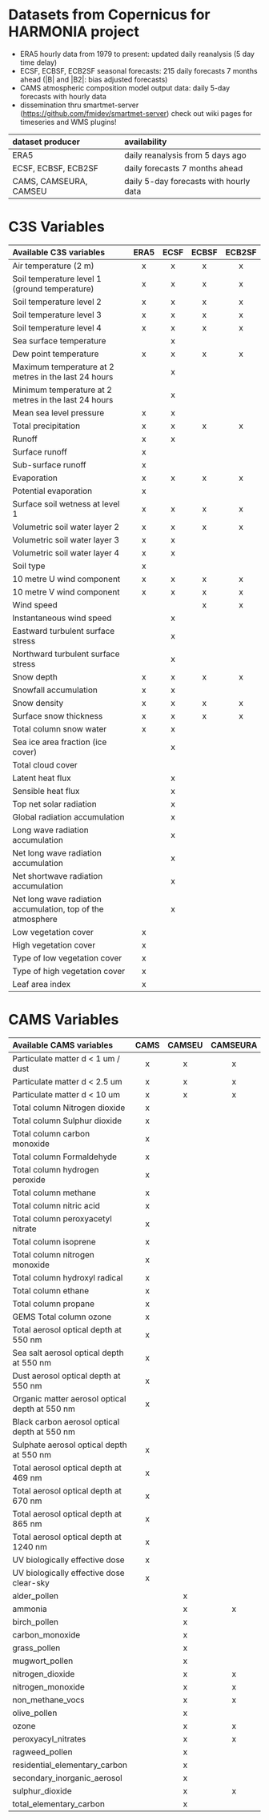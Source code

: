 # Datasets from Copernicus for HARMONIA project

* ERA5 hourly data from 1979 to present: updated daily reanalysis (5 day time delay) 
* ECSF, ECBSF, ECB2SF seasonal forecasts: 215 daily forecasts 7 months ahead (|B| and |B2|: bias adjusted forecasts)
* CAMS atmospheric composition model output data: daily 5-day forecasts with hourly data
* dissemination thru smartmet-server (https://github.com/fmidev/smartmet-server) check out wiki pages for timeseries and WMS plugins!

|dataset producer|availability|
|:---|:---|
|ERA5| daily reanalysis from 5 days ago |
|ECSF, ECBSF, ECB2SF| daily forecasts 7 months ahead |
|CAMS, CAMSEURA, CAMSEU| daily 5-day forecasts with hourly data|

# C3S Variables

| Available C3S variables|ERA5|ECSF|ECBSF|ECB2SF| 
|:-----------------------------------------------------------|:---:|:----:|:-----:|:------:|
| Air temperature (2 m)                                      | x | x | x | x |
| Soil temperature level 1 (ground temperature)              | x | x | x | x |      
| Soil temperature level 2                                   | x | x | x | x |      
| Soil temperature level 3                                   | x | x | x | x |      
| Soil temperature level 4                                   | x | x | x | x |      
| Sea surface temperature                                    | | x | | |      
| Dew point temperature                                      | x | x | x | x |      
| Maximum temperature at 2 metres in the last 24 hours       | | x | | |      
| Minimum temperature at 2 metres in the last 24 hours       | | x | | |      
| Mean sea level pressure                                    | x | x | | |      
| Total precipitation                                        | x | x | x | x |       
| Runoff                                                     | x | x | | |      
| Surface runoff                                             | x | | | |      
| Sub-surface runoff                                         | x | | | |      
| Evaporation                                                | x | x | x | x |      
| Potential evaporation                                      | x | | | |      
| Surface soil wetness at level 1                            | x | x | x | x |      
| Volumetric soil water layer 2                              | x | x | x | x |      
| Volumetric soil water layer 3                              | x | x | | |      
| Volumetric soil water layer 4                              | x | x | | |       
| Soil type                                                  | x | | | |      
| 10 metre U wind component                                  | x | x | x | x |       
| 10 metre V wind component                                  | x | x | x | x |       
| Wind speed                                                 | | | x | x |      
| Instantaneous wind speed                                   | | x | | |      
| Eastward turbulent surface stress                          | | x | | |      
| Northward turbulent surface stress                         | | x | | |      
| Snow depth                                                 | x | x | x | x |      
| Snowfall accumulation                                      | x | x | | |      
| Snow density                                               | x | x | x | x |      
| Surface snow thickness                                     | x | x | x | x |      
| Total column snow water                                    | x | x | | |      
| Sea ice area fraction (ice cover)                          | | x | | |      
| Total cloud cover                                          | | | | |      
| Latent heat flux                                           | | x | | |      
| Sensible heat flux                                         | | x | | |      
| Top net solar radiation                                    | | x | | |      
| Global radiation accumulation                              | | x | | |      
| Long wave radiation accumulation                           | | x | | |      
| Net long wave radiation accumulation                       | | x | | |      
| Net shortwave radiation accumulation                       | | x | | |      
| Net long wave radiation accumulation, top of the atmosphere| | x | | |      
| Low vegetation cover                                       | x | | | |      
| High vegetation cover                                      | x | | | |      
| Type of low vegetation cover                               | x | | | |      
| Type of high vegetation cover                              | x | | | |      
| Leaf area index                                            | x | | | |

# CAMS Variables 

| Available CAMS variables|CAMS| CAMSEU | CAMSEURA |
|:-----------------------------------------------------------|:----:|:-----:|:------:|
| Particulate matter d < 1 um / dust                | x | x | x |
| Particulate matter d < 2.5 um                     | x | x | x |
| Particulate matter d < 10 um                      | x | x | x |
| Total column Nitrogen dioxide                     | x | | |
| Total column Sulphur dioxide                      | x | | |
| Total column carbon monoxide                      | x | | |  
| Total column Formaldehyde                         | x | | |
| Total column hydrogen peroxide                    | x | | |
| Total column methane                              | x | | |
| Total column nitric acid                          | x | | |
| Total column peroxyacetyl nitrate                 | x | | |
| Total column isoprene                             | x  | | |
| Total column nitrogen monoxide                    | x | | |
| Total column hydroxyl radical                     | x | | |
| Total column ethane                               | x | | |
| Total column propane                              | x | | |
| GEMS Total column ozone                           | x | | |
| Total aerosol optical depth at 550 nm             | x | | |
| Sea salt aerosol optical depth at 550 nm          | x | | |
| Dust aerosol optical depth at 550 nm              | x | | | 
| Organic matter aerosol optical depth at 550 nm    | x | | |
| Black carbon aerosol optical depth at 550 nm      | | | | 
| Sulphate aerosol optical depth at 550 nm          | x | | | 
| Total aerosol optical depth at 469 nm             | x | | | 
| Total aerosol optical depth at 670 nm             | x | | | 
| Total aerosol optical depth at 865 nm             | x | | | 
| Total aerosol optical depth at 1240 nm            | x | | |
| UV biologically effective dose                    | x | | | 
| UV biologically effective dose clear-sky          | x | | |
|alder_pollen                                       | | x | |
|ammonia                                            | | x | x | 
|birch_pollen                                       | | x | | 
|carbon_monoxide                                    | | x | | 
|grass_pollen                                       | | x | | 
|mugwort_pollen                                     | | x | | 
|nitrogen_dioxide                                   | | x | x | 
|nitrogen_monoxide                                  | | x | x | 
|non_methane_vocs                                   | | x | x | 
|olive_pollen                                       | | x | | 
|ozone                                              | | x | x | 
|peroxyacyl_nitrates                                | | x | x | 
|ragweed_pollen                                     | | x | | 
|residential_elementary_carbon                      | | x | |
|secondary_inorganic_aerosol                        | | x | | 
|sulphur_dioxide                                    | | x | x |
|total_elementary_carbon                            | | x | | 
